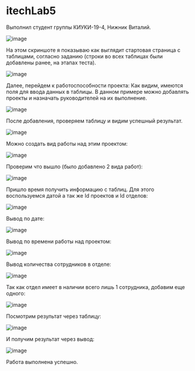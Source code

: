 # itechLab5
Выполнил студент группы КИУКИ-19-4, Нижник Виталий.

![image](https://user-images.githubusercontent.com/79364960/178112434-be017116-add3-4e66-be19-5731fe190f82.png)

На этом скриншоте я показываю как выглядит стартовая страница с таблицами, согласно заданию (строки во всех таблицах были добавлены ранее, на этапах теста). 

![image](https://user-images.githubusercontent.com/79364960/178112477-29717c12-021f-413f-aef5-ac29ad7bffc7.png)


Далее, перейдем к работоспособности проекта:
Как видим, имеются поля для ввода данных в таблицы. В данном примере можно добавлять проекты и назначать руководителей на их выполнение.

![image](https://user-images.githubusercontent.com/79364960/178113007-d78e2df8-6489-4006-80d2-80fbfa1f1016.png)

После добавления, проверяем таблицу и видим успешный результат.

![image](https://user-images.githubusercontent.com/79364960/178113024-934c676f-145d-4b01-bc08-cadca44032a8.png)

Можно создать вид работы над этим проектом:

![image](https://user-images.githubusercontent.com/79364960/178113190-92204882-c0bd-4e3e-9ebe-cf06b2526a32.png)

Проверим что вышло (было добавлено 2 вида работ):

![image](https://user-images.githubusercontent.com/79364960/178113202-8478ea0b-da5e-4c54-be79-2427b5338db6.png)

Пришло время получить информацию с таблиц. Для этого воспользуемся датой а так же Id проектов и Id отделов:

![image](https://user-images.githubusercontent.com/79364960/178113209-a4ccb10d-617e-4d15-a5b4-6b5da4eaceba.png)

Вывод по дате:

![image](https://user-images.githubusercontent.com/79364960/178113225-8558de1e-4856-4828-9c88-6646d68d0fc4.png)

Вывод по времени работы над проектом:

![image](https://user-images.githubusercontent.com/79364960/178113238-fa013722-4f7a-419f-a03e-c4bc099eed87.png)

Вывод количества сотрудников в отделе:

![image](https://user-images.githubusercontent.com/79364960/178113253-8e58c4ef-7af2-464a-9043-37e7e2179091.png)

Так как отдел имеет в наличии всего лишь 1 сотрудника, добавим еще одного:

![image](https://user-images.githubusercontent.com/79364960/178113284-4defc13d-4ed9-431d-a2bb-574b1016b31d.png)

Посмотрим результат через таблицу:

![image](https://user-images.githubusercontent.com/79364960/178113286-dc413649-7903-4957-a810-20804330b09d.png)

И получим результат через вывод:

![image](https://user-images.githubusercontent.com/79364960/178113295-0f8b25a1-1600-43ca-8275-e0594c378699.png)

Работа выполнена успешно.
